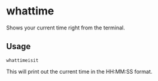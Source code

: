 # whattime
Shows your current time right from the terminal.

## Usage
```
whattimeisit
```
This will print out the current time in the HH:MM:SS format.